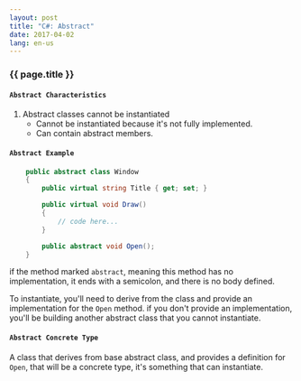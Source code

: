 ```yaml
---
layout: post
title: "C#: Abstract"
date: 2017-04-02
lang: en-us
---
```


### {{ page.title }}


#### `Abstract Characteristics`

1. Abstract classes cannot be instantiated
    - Cannot be instantiated because it's not fully implemented.
    - Can contain abstract members.


#### `Abstract Example`

```csharp
    public abstract class Window
    {
        public virtual string Title { get; set; }

        public virtual void Draw()
        {
            // code here...
        }

        public abstract void Open();
    }
```

if the method marked `abstract`, meaning this method has no implementation, it ends with a semicolon, and there is no body defined.

To instantiate, you'll need to derive from the class and provide an implementation for the `Open` method. if you don't provide an implementation, you'll be building another abstract class that you cannot instantiate.

#### `Abstract Concrete Type`

A class that derives from base abstract class, and provides a definition for `Open`, that will be a concrete type, it's something that can instantiate. 